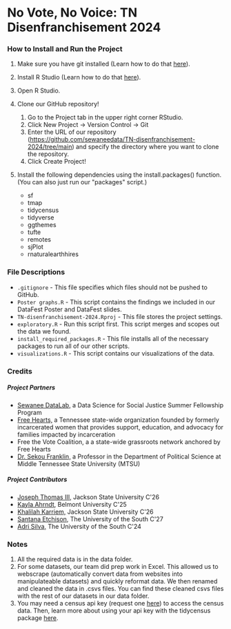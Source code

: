 # No Vote, No Voice: TN Disenfranchisement 2024

### How to Install and Run the Project
1. Make sure you have git installed (Learn how to do that [here](https://github.com/git-guides/install-git)).  
2. Install R Studio (Learn how to do that [here](https://posit.co/download/rstudio-desktop/)).  
3. Open R Studio.  

4. Clone our GitHub repository!  
      1. Go to the Project tab in the upper right corner RStudio.  
      2. Click New Project -> Version Control -> Git  
      3. Enter the URL of our repository (https://github.com/sewaneedata/TN-disenfranchisement-2024/tree/main) and specify the directory where you want to clone the repository.  
      4. Click Create Project!  

5. Install the following dependencies using the install.packages() function. (You can also just run our "packages" script.)  
    - sf
    - tmap
    - tidycensus
    - tidyverse
    - ggthemes
    - tufte
    - remotes
    - sjPlot
    - rnaturalearthhires

### File Descriptions
- `.gitignore` - This file specifies which files should not be pushed to GitHub.
- `Poster graphs.R` - This script contains the findings we included in our DataFest Poster and DataFest slides.
- `TN-disenfranchisement-2024.Rproj` - This file stores the project settings.
- `exploratory.R` - Run this script first. This script merges and scopes out the data we found.
- `install_required_packages.R` - This file installs all of the necessary packages to run all of our other scripts.
- `visualizations.R` - This script contains our visualizations of the data. 

### Credits
##### Project Partners
- [Sewanee DataLab,](https://new.sewanee.edu/sewanee-datalab/) a Data Science for Social Justice Summer Fellowship Program
- [Free Hearts,](https://freeheartsorg.com/) a Tennessee state-wide organization founded by formerly incarcerated women that provides support, education, and advocacy for families impacted by incarceration
- Free the Vote Coalition, a a state-wide grassroots network anchored by Free Hearts
- [Dr. Sekou Franklin,](https://sekoufranklin.com/) a Professor in the Department of Political Science at Middle Tennessee State University (MTSU)

##### Project Contributors
- [Joseph Thomas III,](https://github.com/JosephDataN) Jackson State University C'26
- [Kayla Ahrndt,](https://github.com/kayla-ahrndt/) Belmont University C'25
- [Khalilah Karriem,](https://github.com/kkarriemk1234) Jackson State University C'26
- [Santana Etchison,](https://github.com/santanaetch) The University of the South C'27
- [Adri Silva,](https://github.com/adri-elle-silva) The University of the South C'24

### Notes
1. All the required data is in the data folder.
2. For some datasets, our team did prep work in Excel. This allowed us to webscrape (automatically convert data from websites into manipulateable datasets) and quickly reformat data. We then renamed and cleaned the data in .csvs files. You can find these cleaned csvs files with the rest of our datasets in our data folder.    
3. You may need a census api key (request one [here](https://api.census.gov/data/key_signup.html)) to access the census data. Then, learn more about using your api key with the tidycensus package [here](https://walker-data.com/census-r/an-introduction-to-tidycensus.html).  

